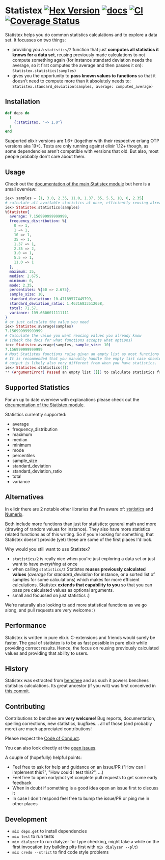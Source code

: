 # Statistex [![Hex Version](https://img.shields.io/hexpm/v/statistex.svg)](https://hex.pm/packages/statistex) [![docs](https://img.shields.io/badge/docs-hexpm-blue.svg)](https://hexdocs.pm/statistex/) [![CI](https://github.com/bencheeorg/statistex/actions/workflows/main.yml/badge.svg)](https://github.com/bencheeorg/statistex/actions/workflows/main.yml) [![Coverage Status](https://coveralls.io/repos/github/bencheeorg/statistex/badge.svg?branch=main)](https://coveralls.io/github/bencheeorg/statistex?branch=main)

Statistex helps you do common statistics calculations and to explore a data set. It focusses on two things:

* providing you a `statistics/2` function that just **computes all statistics it knows for a data set**, reusing previously made calculations to not compute something again (for instance standard deviation needs the average, so it first computes the average and then passes it on): `Statistex.statistics(samples)`
* gives you the opportunity to **pass known values to functions** so that it doesn't need to compute more than it absolutely needs to: `Statistex.standard_deviation(samples, average: computed_average)`

## Installation

```elixir
def deps do
  [
    {:statistex, "~> 1.0"}
  ]
end
```

Supported elixir versions are 1.6+ (together with their respective erlang OTP versions aka 19+).
Tests are only running against elixir 1.12+ though, as some dependencies aren't compatible with versions that old.
But also, most people probably don't care about them.

## Usage

Check out the [documentation of the main Statistex module](https://hexdocs.pm/statistex/Statistex.html) but here is a small overview:

```elixir
iex> samples = [1, 3.0, 2.35, 11.0, 1.37, 35, 5.5, 10, 0, 2.35]
# calculate all available statistics at once, efficiently reusing already calculated values
iex> Statistex.statistics(samples)
%Statistex{
  average: 7.156999999999999,
  frequency_distribution: %{
    0 => 1,
    1 => 1,
    10 => 1,
    35 => 1,
    1.37 => 1,
    2.35 => 2,
    3.0 => 1,
    5.5 => 1,
    11.0 => 1
  },
  maximum: 35,
  median: 2.675,
  minimum: 0,
  mode: 2.35,
  percentiles: %{50 => 2.675},
  sample_size: 10,
  standard_deviation: 10.47189577445799,
  standard_deviation_ratio: 1.46316833512058,
  total: 71.57,
  variance: 109.6606011111111
}
# or just calculate the value you need
iex> Statistex.average(samples)
7.156999999999999
# Calculate the value you want reusing values you already know
# (check the docs for what functions accepts what options)
iex> Statistex.average(samples, sample_size: 10)
7.156999999999999
# Most Statistex functions raise given an empty list as most functions don't make sense then.
# It is recommended that you manually handle the empty list case should that occur as your
# output is likely also very different from when you have statistics.
iex> Statistex.statistics([])
** (ArgumentError) Passed an empty list ([]) to calculate statistics from, please pass a list containing at least one number.
```

## Supported Statistics

For an up to date overview with explanations please check out the [documentation of the Statistex module](https://hexdocs.pm/statistex/Statistex.html).

Statistics currently supported:

* average
* frequency_distribution
* maximum
* median
* minimum
* mode
* percentiles
* sample_size
* standard_deviation
* standard_deviation_ratio
* total
* variance

## Alternatives

In elixir there are 2 notable other libraries that I'm aware of: [statistics](https://github.com/msharp/elixir-statistics) and [Numerix](https://github.com/safwank/Numerix).

Both include more functions than just for statistics: general math and more (drawing of random values for instance). They also have more statistics related functions as of this writing. So if you'e looking for something, that Statistex doesn't provide (yet) these are some of the first places I'd look.

Why would you still want to use Statistex?

* `statistics/2` is really nice when you're just exploring a data set or just want to have _everything_ at once
* when calling `statistics/2` Statistex **reuses previously calculated values** (_average_ for _standard_deviation_ for instance, or a sorted list of samples for some calculations) which makes for more efficient calculations. Statistex **extends that capability to you** so that you can pass pre calculated values as optional arguments.
* small and focussed on just statistics :)

We're naturally also looking to add more statistical functions as we go along, and pull requests are very welcome :)

## Performance

Statistex is written in pure elixir. C-extensions and friends would surely be faster. The goal of statistex is to be as fast possible in pure elixir while providing correct results. Hence, the focus on reusing previously calculated values and providing that ability to users.

## History

Statistex was extracted from [benchee](https://github.com/bencheeorg/benchee) and as such it powers benchees statistics calculations. Its great ancestor (if you will) was first conceived in [this commit](https://github.com/bencheeorg/benchee/commit/60fba66f927e0da20c4d16379dbf7274f77e63b5#diff-9d500e7ee9bd945a93b7172cca013d64).

## Contributing

Contributions to benchee are **very welcome**! Bug reports, documentation, spelling corrections, new statistics, bugfixes... all of those (and probably more) are much appreciated contributions!

Please respect the [Code of Conduct](//github.com/bencheeorg/statistex/blob/master/CODE_OF_CONDUCT.md).

You can also look directly at the [open issues](https://github.com/bencheeorg/statistex/issues).

A couple of (hopefully) helpful points:

* Feel free to ask for help and guidance on an issue/PR ("How can I implement this?", "How could I test this?", ...)
* Feel free to open early/not yet complete pull requests to get some early feedback
* When in doubt if something is a good idea open an issue first to discuss it
* In case I don't respond feel free to bump the issue/PR or ping me in other places

## Development

* `mix deps.get` to install dependencies
* `mix test` to run tests
* `mix dialyzer` to run dialyzer for type checking, might take a while on the first invocation (try building plts first with `mix dialyzer --plt`)
* `mix credo --strict` to find code style problems
